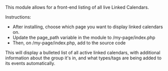 This module allows for a front-end listing of all live Linked Calendars.

Instructions:

- After installing, choose which page you want to display linked calendars on.
- Update the page_path variable in the module to /my-page/index.php
- Then, on /my-page/index.php, add <xphp var="linked_calendars"/> to the source code

This will display a bulleted list of all active linked calendars, with additional information about the group it's in, and what types/tags are being added to its events automatically.